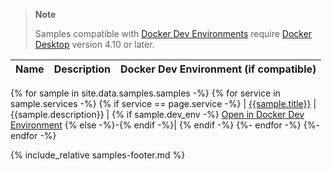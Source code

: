 > **Note**
>
> Samples compatible with [Docker Dev Environments](/desktop/dev-environments/) require [Docker Desktop](/get-docker/) version 4.10 or later.

| Name | Description | Docker Dev Environment (if compatible) |
| ---- | ----------- | -------------------------------------- |
{% for sample in site.data.samples.samples -%}
{% for service in sample.services -%}
{% if service == page.service -%}
| [{{sample.title}}]({{sample.url}}) | {{sample.description}} | {% if sample.dev_env -%} [Open in Docker Dev Environment](https://open.docker.com/dashboard/dev-envs?url={{sample.url}}) {% else -%}-{% endif -%}|
{% endif -%}
{%- endfor -%}
{%- endfor -%}

{% include_relative samples-footer.md %}